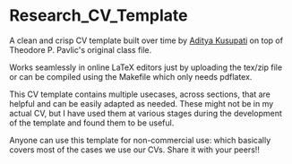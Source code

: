 # Research_CV_Template
A clean and crisp CV template built over time by [Aditya Kusupati](http://www.adityakusupati.com/) on top of Theodore P. Pavlic's original class file.

Works seamlessly in online LaTeX editors just by uploading the tex/zip file or can be compiled using the Makefile which only needs pdflatex.

This CV template contains multiple usecases, across sections, that are helpful and can be easily adapted as needed. These might not be in my actual CV, but I have used them at various stages during the development of the template and found them to be useful.

Anyone can use this template for non-commercial use: which basically covers most of the cases we use our CVs. Share it with your peers!!
